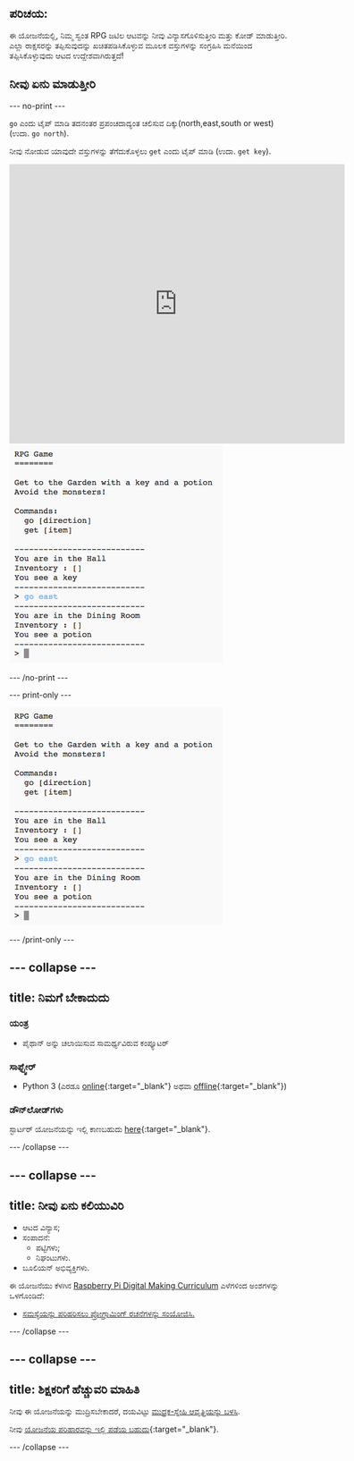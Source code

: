 ## ಪರಿಚಯ:

ಈ ಯೋಜನೆಯಲ್ಲಿ, ನಿಮ್ಮ ಸ್ವಂತ RPG ಜಟಿಲ ಆಟವನ್ನು ನೀವು ವಿನ್ಯಾಸಗೊಳಿಸುತ್ತೀರಿ ಮತ್ತು ಕೋಡ್ ಮಾಡುತ್ತೀರಿ. ಎಲ್ಲಾ ರಾಕ್ಷಸರನ್ನು ತಪ್ಪಿಸುವುದನ್ನು ಖಚಿತಪಡಿಸಿಕೊಳ್ಳುವ ಮೂಲಕ ವಸ್ತುಗಳನ್ನು ಸಂಗ್ರಹಿಸಿ ಮನೆಯಿಂದ ತಪ್ಪಿಸಿಕೊಳ್ಳುವುದು ಆಟದ ಉದ್ದೇಶವಾಗಿರುತ್ತದೆ!

## ನೀವು ಏನು ಮಾಡುತ್ತೀರಿ

--- no-print ---

`go` ಎಂದು ಟೈಪ್ ಮಾಡಿ ತದನಂತರ ಪ್ರಪಂಚದಾದ್ಯಂತ ಚಲಿಸುವ ದಿಕ್ಕು(north,east,south or west) (ಉದಾ. `go north`).

ನೀವು ನೋಡುವ ಯಾವುದೇ ವಸ್ತುಗಳನ್ನು ತೆಗೆದುಕೊಳ್ಳಲು `get` ಎಂದು ಟೈಪ್ ಮಾಡಿ (ಉದಾ. `get key`).

<div class="trinket">
  <iframe src="https://trinket.io/embed/python/d06adeb527?outputOnly=true&start=result" width="600" height="500" frameborder="0" marginwidth="0" marginheight="0" allowfullscreen>
  </iframe>
  <img src="images/rpg-finished.png">
</div>

--- /no-print ---

--- print-only ---

![ಸಂಪೂರ್ಣ ಯೋಜನೆ](images/rpg-finished.png)

--- /print-only ---

--- collapse ---
---
title: ನಿಮಗೆ ಬೇಕಾದುದು
---

### ಯಂತ್ರ

+ ಪೈಥಾನ್ ಅನ್ನು ಚಲಾಯಿಸುವ ಸಾಮರ್ಥ್ಯವಿರುವ ಕಂಪ್ಯೂಟರ್

### ಸಾಫ್ಟ್ವೇರ್

+ Python 3 (ಎರಡೂ [online](https://trinket.io/){:target="_blank"} ಅಥವಾ [offline](https://www.python.org/downloads/){:target="_blank"})

### ಡೌನ್‌ಲೋಡ್‌ಗಳು

ಸ್ಟಾರ್ಟರ್ ಯೋಜನೆಯನ್ನು ಇಲ್ಲಿ ಕಾಣಬಹುದು [here](http://rpf.io/p/kn-IN/rpg-go){:target="_blank"}.

--- /collapse ---

--- collapse ---
---
title: ನೀವು ಏನು ಕಲಿಯುವಿರಿ
---

+ ಆಟದ ವಿನ್ಯಾಸ;
+ ಸಂಪಾದನೆ: 
    + ಪಟ್ಟಿಗಳು;
    + ನಿಘಂಟುಗಳು.
+ ಬೂಲಿಯನ್ ಅಭಿವ್ಯಕ್ತಿಗಳು.

ಈ ಯೋಜನೆಯು ಕೆಳಗಿನ [Raspberry Pi Digital Making Curriculum](http://rpf.io/curriculum) ಎಳೆಗಳಿಂದ ಅಂಶಗಳನ್ನು ಒಳಗೊಂಡಿದೆ:

+ [ಸಮಸ್ಯೆಯನ್ನು ಪರಿಹರಿಸಲು ಪ್ರೋಗ್ರಾಮಿಂಗ್ ರಚನೆಗಳನ್ನು ಸಂಯೋಜಿಸಿ.](https://www.raspberrypi.org/curriculum/programming/builder)

--- /collapse ---

--- collapse ---
---
title: ಶಿಕ್ಷಕರಿಗೆ ಹೆಚ್ಚುವರಿ ಮಾಹಿತಿ
---

ನೀವು ಈ ಯೋಜನೆಯನ್ನು ಮುದ್ರಿಸಬೇಕಾದರೆ, ದಯವಿಟ್ಟು [ಮುದ್ರಕ-ಸ್ನೇಹಿ ಆವೃತ್ತಿಯನ್ನು ಬಳಸಿ](https://projects.raspberrypi.org/kn-IN/projects/rpg/print).

ನೀವು [ಯೋಜನೆಯ ಪರಿಹಾರವನ್ನು ಇಲ್ಲಿ ಪಡೆಯ ಬಹುದು](http://rpf.io/p/kn-IN/rpg-get){:target="_blank"}.

--- /collapse ---